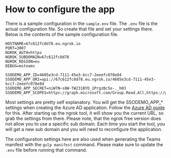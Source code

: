 # How to configure the app

There is a sample configuration in the `sample.env` file. The `.env` file is the actual configuration file. So create that file and set your settings there. Below is the contents of the sample configuration file.

```
HOSTNAME=67c612fc8d78.eu.ngrok.io
PORT=3007
NGROK_AUTH=https
NGROK_SUBDOMAIN=67c612fc8d78
NGROK_REGION=eu
DEBUG=msteams

SSODEMO_APP_ID=4605e3cd-7111-45e3-bcc7-2eeefc078e84
SSODEMO_APP_URI=api://67c612fc8d78.eu.ngrok.io/4605e3cd-7111-45e3-bcc7-2eeefc078e84
SSODEMO_APP_SECRET=niW7N~s8W-TW231BYD_1PrgzBc5o-._h03
SSODEMO_APP_SCOPES=https://graph.microsoft.com/Group.Read.All,https://graph.microsoft.com/User.Read
```

Most settings are pretty self explanatory. You will get the SSODEMO_APP_* settings when creating the Azure AD application. Follow the [Azure AD guide](azure-ad.md) for this. After starting up the ngrok tool, it will show you the current URL, so grab the settings from there. Please note, that the ngrok free version does not allow you to use a specific sub domain. Each time you start the tool, you will get a new sub domain and you will need to reconfigure the application.

The configuration settings here are also used when generating the Teams manifest with the `gulp manifest` command. Please make sure to update the `.env` file before running that command.